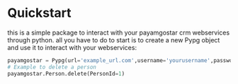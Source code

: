 # Quickstart
this is a simple package to interact with your payamgostar crm webservices through python.
all you have to do to start is to create a new Pypg object and use it to interact with your webservices:
```python
payamgostar = Pypg(url='example_url.com',username='yourusername',password='yourpassword')
# Example to delete a person
payamgostar.Person.delete(PersonId=1)
```